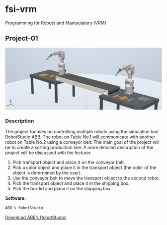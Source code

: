 # fsi-vrm
Programming for Robots and Manipulators (VRM)

## Project-01
![RobotStudio Workplace for Project-01](https://github.com/JakubFilip/fsi-vrm/blob/main/images/rs-project-01-workplace.PNG)

### Description
The project focuses on controlling multiple robots using the simulation tool RobotStudio ABB. The robot on
Table No.1 will communicate with another robot on Table No.2 using a conveyor belt. The main goal of the
project will be to create a sorting production line. A more detailed description of the project will be discussed
with the lecturer.

1. Pick transport object and place it on the conveyor belt.
2. Pick a color object and place it in the transport object (the color of the object is determined by the user).
3. Use the conveyor belt to move the transport object to the second robot.
4. Pick the transport object and place it in the shipping box.
5. Pick the box lid and place it on the shipping box.

**Software:**
```bash
ABB’s RobotStudio
```
[Download ABB’s RobotStudio!](https://new.abb.com/products/robotics/robotstudio/downloads)
